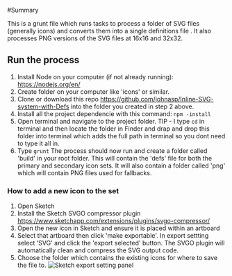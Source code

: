 #Summary 

This is a grunt file which runs tasks to process a folder of SVG files (generally icons) and converts them into a single definitions file <def>.  It also processes PNG versions of the SVG files at 16x16 and 32x32.

## Run the process

1. Install Node on your computer (if not already running): https://nodejs.org/en/
2. Create folder on your computer like 'icons' or similar.
3. Clone or download this repo https://github.com/johnasp/Inline-SVG-system-with-Defs into the folder you created in step 2 above. 
4. Install all the project dependencie with this command:  `npm -install`
5. Open terminal and navigate to the project folder.  TIP - I type `cd` in terminal and then locate the folder in Finder and drap and drop this folder into terminal which adds the full path in terminal so you dont need to type it all in. 
6. Type `grunt`  The process should now run and create a folder called 'build' in your root folder.  This will contain the 'defs' file for both the primary and secondary icon sets.  It will also contain a folder called 'png' which will contain PNG files used for fallbacks. 

### How to add a new icon to the set

1. Open Sketch
2. Install the Sketch SVGO compressor plugin https://www.sketchapp.com/extensions/plugins/svgo-compressor/
3. Open the new icon in Sketch and ensure it is placed within an artboard
3. Select that artboard then click 'make exportable'.  In export settting select 'SVG' and click the 'export selected' button. The SVGO plugin will automatically clean and compress the SVG output code.  
5. Choose the folder which contains the existing icons for where to save the file to.   ![Sketch export setting panel](https://res.cloudinary.com/john73/image/upload/v1549892107/export-settings_z3gzsh.png "Export setting panel")